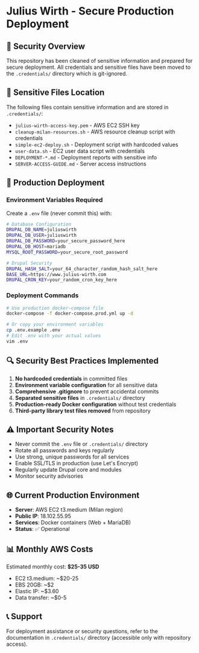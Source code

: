 # Julius Wirth - Secure Production Deployment

## 🔐 Security Overview

This repository has been cleaned of sensitive information and prepared for secure deployment. All credentials and sensitive files have been moved to the `.credentials/` directory which is git-ignored.

## 📁 Sensitive Files Location

The following files contain sensitive information and are stored in `.credentials/`:

- `julius-wirth-access-key.pem` - AWS EC2 SSH key
- `cleanup-milan-resources.sh` - AWS resource cleanup script with credentials
- `simple-ec2-deploy.sh` - Deployment script with hardcoded values
- `user-data.sh` - EC2 user data script with credentials
- `DEPLOYMENT-*.md` - Deployment reports with sensitive info
- `SERVER-ACCESS-GUIDE.md` - Server access instructions

## 🚀 Production Deployment

### Environment Variables Required

Create a `.env` file (never commit this) with:

```bash
# Database Configuration
DRUPAL_DB_NAME=juliuswirth
DRUPAL_DB_USER=juliuswirth
DRUPAL_DB_PASSWORD=your_secure_password_here
DRUPAL_DB_HOST=mariadb
MYSQL_ROOT_PASSWORD=your_secure_root_password

# Drupal Security
DRUPAL_HASH_SALT=your_64_character_random_hash_salt_here
BASE_URL=https://www.julius-wirth.com
DRUPAL_CRON_KEY=your_random_cron_key_here
```

### Deployment Commands

```bash
# Use production docker-compose file
docker-compose -f docker-compose.prod.yml up -d

# Or copy your environment variables
cp .env.example .env
# Edit .env with your actual values
vim .env
```

## 🔍 Security Best Practices Implemented

1. **No hardcoded credentials** in committed files
2. **Environment variable configuration** for all sensitive data
3. **Comprehensive .gitignore** to prevent accidental commits
4. **Separated sensitive files** in `.credentials/` directory
5. **Production-ready Docker configuration** without test credentials
6. **Third-party library test files removed** from repository

## ⚠️ Important Security Notes

- Never commit the `.env` file or `.credentials/` directory
- Rotate all passwords and keys regularly
- Use strong, unique passwords for all services
- Enable SSL/TLS in production (use Let's Encrypt)
- Regularly update Drupal core and modules
- Monitor security advisories

## 🌐 Current Production Environment

- **Server**: AWS EC2 t3.medium (Milan region)
- **Public IP**: 18.102.55.95
- **Services**: Docker containers (Web + MariaDB)
- **Status**: ✅ Operational

## 📊 Monthly AWS Costs

Estimated monthly cost: **$25-35 USD**

- EC2 t3.medium: ~$20-25
- EBS 20GB: ~$2
- Elastic IP: ~$3.60
- Data transfer: ~$0-5

## 📞 Support

For deployment assistance or security questions, refer to the documentation in `.credentials/` directory (accessible only with repository access).
